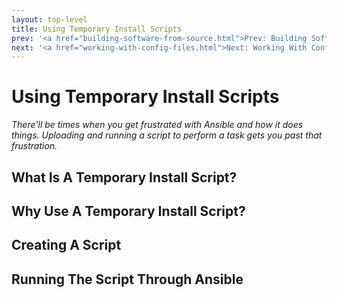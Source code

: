 ```yaml
---
layout: top-level
title: Using Temporary Install Scripts
prev: '<a href="building-software-from-source.html">Prev: Building Software From Source</a>'
next: '<a href="working-with-config-files.html">Next: Working With Config Files</a>'
---
```


# Using Temporary Install Scripts

_There'll be times when you get frustrated with Ansible and how it does things. Uploading and running a script to perform a task gets you past that frustration._

## What Is A Temporary Install Script?

## Why Use A Temporary Install Script?

## Creating A Script

## Running The Script Through Ansible